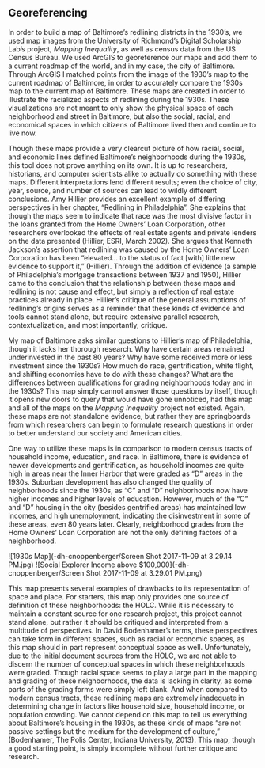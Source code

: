 ## Georeferencing

In order to build a map of Baltimore’s redlining districts in the 1930’s, we used map images from the University of Richmond’s Digital Scholarship Lab’s project, *Mapping Inequality*, as well as census data from the US Census Bureau. We used ArcGIS to georeference our maps and add them to a current roadmap of the world, and in my case, the city of Baltimore. Through ArcGIS I matched points from the image of the 1930’s map to the current roadmap of Baltimore, in order to accurately compare the 1930s map to the current map of Baltimore. These maps are created in order to illustrate the racialized aspects of redlining during the 1930s. These visualizations are not meant to only show the physical space of each neighborhood and street in Baltimore, but also the social, racial, and economical spaces in which citizens of Baltimore lived then and continue to live now. 

Though these maps provide a very clearcut picture of how racial, social, and economic lines defined Baltimore’s neighborhoods during the 1930s, this tool does not prove anything on its own. It is up to researchers, historians, and computer scientists alike to actually do something with these maps. Different interpretations lend different results; even the choice of city, year, source, and number of sources can lead to wildly different conclusions. Amy Hillier provides an excellent example of differing perspectives in her chapter, “Redlining in Philadelphia”. She explains that though the maps seem to indicate that race was the most divisive factor in the loans granted from the Home Owners’ Loan Corporation, other researchers overlooked the effects of real estate agents and private lenders on the data presented (Hillier, ESRI, March 2002). She argues that Kenneth Jackson’s assertion that redlining was caused by the Home Owners’ Loan Corporation has been “elevated… to the status of fact [with] little new evidence to support it,” (Hillier). Through the addition of evidence (a sample of Philadelphia’s mortgage transactions between 1937 and 1950), Hillier came to the conclusion that the relationship between these maps and redlining is not cause and effect, but simply a reflection of real estate practices already in place. Hillier’s critique of the general assumptions of redlining’s origins serves as a reminder that these kinds of evidence and tools cannot stand alone, but require extensive parallel research, contextualization, and most importantly, critique. 

My map of Baltimore asks similar questions to Hillier’s map of Philadelphia, though it lacks her thorough research. Why have certain areas remained underinvested in the past 80 years? Why have some received more or less investment since the 1930s? How much do race, gentrification, white flight, and shifting economies have to do with these changes? What are the differences between qualifications for grading neighborhoods today and in the 1930s? This map simply cannot answer those questions by itself, though it opens new doors to query that would have gone unnoticed, had this map and all of the maps on the *Mapping Inequality* project not existed. Again, these maps are not standalone evidence, but rather they are springboards from which researchers can begin to formulate research questions in order to better understand our society and American cities. 

One way to utilize these maps is in comparison to modern census tracts of household income, education, and race. In Baltimore, there is evidence of newer developments and gentrification, as household incomes are quite high in areas near the Inner Harbor that were graded as “D” areas in the 1930s. Suburban development has also changed the quality of neighborhoods since the 1930s, as “C” and “D” neighborhoods now have higher incomes and higher levels of education. However, much of the “C” and “D” housing in the city (besides gentrified areas) has maintained low incomes, and high unemployment, indicating the disinvestment in some of these areas, even 80 years later. Clearly, neighborhood grades from the Home Owners’ Loan Corporation are not the only defining factors of a neighborhood. 

![1930s Map](-dh-cnoppenberger/Screen Shot 2017-11-09 at 3.29.14 PM.jpg) ![Social Explorer Income above $100,000](-dh-cnoppenberger/Screen Shot 2017-11-09 at 3.29.01 PM.png)

This map presents several examples of drawbacks to its representation of space and place. For starters, this map only provides one source of definition of these neighborhoods: the HOLC. While it is necessary to maintain a constant source for one research project, this project cannot stand alone, but rather it should be critiqued and interpreted from a multitude of perspectives. In David Bodenhamer’s terms, these perspectives can take form in different spaces, such as racial or economic spaces, as this map should in part represent conceptual space as well. Unfortunately, due to the initial document sources from the HOLC, we are not able to discern the number of conceptual spaces in which these neighborhoods were graded. Though racial space seems to play a large part in the mapping and grading of these neighborhoods, the data is lacking in clarity, as some parts of the grading forms were simply left blank. And when compared to modern census tracts, these redlining maps are extremely inadequate in determining change in factors like household size, household income, or population crowding. We cannot depend on this map to tell us everything about Baltimore’s housing in the 1930s, as these kinds of maps “are not passive settings but the medium for the development of culture,” (Bodenhamer, The Polis Center, Indiana University, 2013). This map, though a good starting point, is simply incomplete without further critique and research. 
